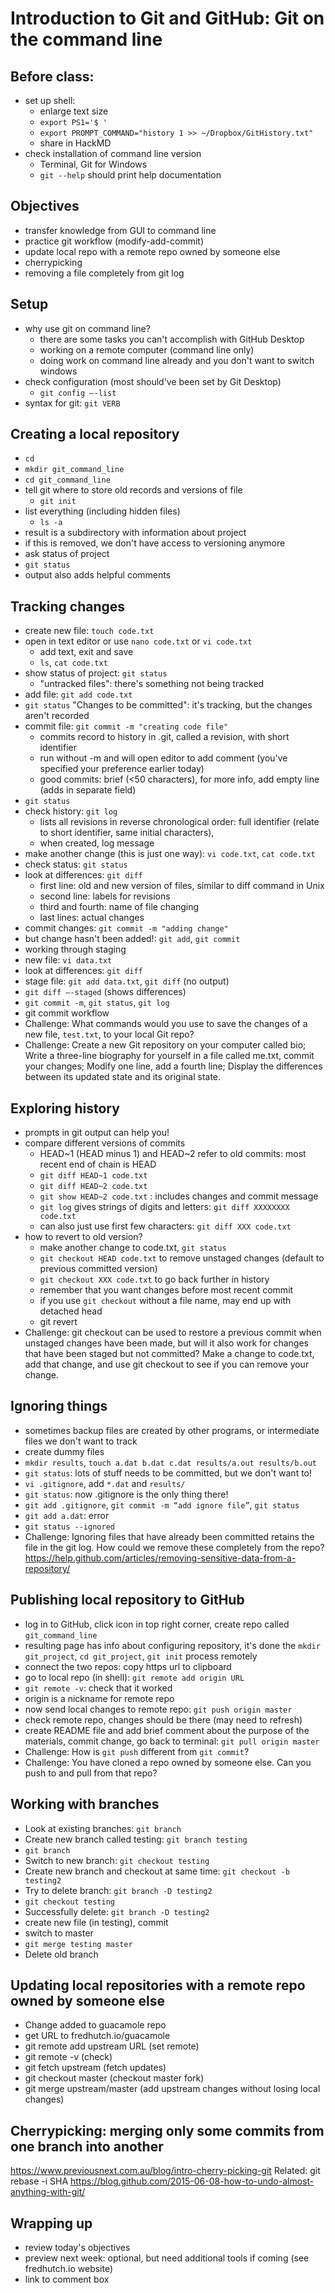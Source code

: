 # Introduction to Git and GitHub: Git on the command line

##  Before class:

* set up shell:
	* enlarge text size
	* `export PS1='$ '`
	* `export PROMPT_COMMAND="history 1 >> ~/Dropbox/GitHistory.txt"`
	* share in HackMD
* check installation of command line version
	* Terminal, Git for Windows
	* `git --help` should print help documentation


## Objectives

* transfer knowledge from GUI to command line
* practice git workflow (modify-add-commit)
* update local repo with a remote repo owned by someone else
* cherrypicking
* removing a file completely from git log


## Setup

* why use git on command line?
	* there are some tasks you can't accomplish with GitHub Desktop
	* working on a remote computer (command line only)
	* doing work on command line already and you don't want to switch windows
* check configuration (most should've been set by Git Desktop)
	* `git config –-list`
* syntax for git: `git VERB`


## Creating a local repository

* `cd`
* `mkdir git_command_line`
* `cd git_command_line`
* tell git where to store old records and versions of file
	* `git init`
* list everything (including hidden files)
	* `ls -a`
* result is a subdirectory with information about project
* if this is removed, we don't have access to versioning anymore
* ask status of project
* `git status`
* output also adds helpful comments


## Tracking changes

* create new file: `touch code.txt`
* open in text editor or use `nano code.txt` or `vi code.txt`
	* add text, exit and save
	* `ls`, `cat code.txt`
* show status of project: `git status`
	* "untracked files": there's something not being tracked
* add file: `git add code.txt`
* `git status` "Changes to be committed": it's tracking, but the changes aren't recorded
* commit file: `git commit -m "creating code file"`
	* commits record to history in .git, called a revision, with short identifier
	* run without -m and will open editor to add comment (you've specified your preference earlier today)
	* good commits: brief (<50 characters), for more info, add empty line (adds in separate field)
* `git status`
* check history: `git log`
	* lists all revisions in reverse chronological order: full identifier (relate to short identifier, same initial characters),
	* when created, log message
* make another change (this is just one way): `vi code.txt`, `cat code.txt`
* check status: `git status`
* look at differences: `git diff`
	* first line: old and new version of files, similar to diff command in Unix
	* second line: labels for revisions
	* third and fourth: name of file changing
	* last lines: actual changes
* commit changes: `git commit -m "adding change"`
* but change hasn't been added!: `git add`, `git commit`
* working through staging
* new file: `vi data.txt`
* look at differences: `git diff`
* stage file: `git add data.txt`, `git diff` (no output)
* `git diff –-staged` (shows differences)
* `git commit -m`, `git status`, `git log`
* git commit workflow
* Challenge: What commands would you use to save the changes of a new file, `test.txt`, to your local Git repo?
* Challenge: Create a new Git repository on your computer called bio; Write a three-line biography for yourself in a file called me.txt, commit your changes; Modify one line, add a fourth line; Display the differences between its updated state and its original state.


## Exploring history

* prompts in git output can help you!
* compare different versions of commits
	* HEAD~1 (HEAD minus 1) and HEAD~2 refer to old commits: most recent end of chain is HEAD
	* `git diff HEAD~1 code.txt`
	* `git diff HEAD~2 code.txt`
	* `git show HEAD~2 code.txt` : includes changes and commit message
	* `git log` gives strings of digits and letters: `git diff XXXXXXXX code.txt`
	* can also just use first few characters: `git diff XXX code.txt`
* how to revert to old version?
	* make another change to code.txt, `git status`
	* `git checkout HEAD code.txt` to remove unstaged changes (default to previous committed version)
	* `git checkout XXX code.txt` to go back further in history
	* remember that you want changes before most recent commit
	* if you use `git checkout` without a file name, may end up with detached head
	* git revert
* Challenge: git checkout can be used to restore a previous commit when unstaged changes have been made, but will it also work for changes that have been staged but not committed? Make a change to code.txt, add that change, and use git checkout to see if you can remove your change.


## Ignoring things

* sometimes backup files are created by other programs, or intermediate files we don't want to track
* create dummy files
* `mkdir results`, `touch a.dat b.dat c.dat results/a.out results/b.out`
* `git status`: lots of stuff needs to be committed, but we don't want to!
* `vi .gitignore`, add `*.dat` and `results/`
* `git status`: now .gitignore is the only thing there!
* `git add .gitignore`, `git commit -m “add ignore file”`, `git status`
* `git add a.dat`: error
* `git status --ignored`
* Challenge: Ignoring files that have already been committed retains the file in the git log. How could we remove these completely from the repo? https://help.github.com/articles/removing-sensitive-data-from-a-repository/


## Publishing local repository to GitHub

* log in to GitHub, click icon in top right corner, create repo called `git_command_line`
* resulting page has info about configuring repository, it's done the `mkdir git_project`, `cd git_project`, `git init` process remotely
* connect the two repos: copy https url to clipboard
* go to local repo (in shell): `git remote add origin URL`
* `git remote -v`: check that it worked
* origin is a nickname for remote repo
* now send local changes to remote repo: `git push origin master`
* check remote repo, changes should be there (may need to refresh)
* create README file and add brief comment about the purpose of the materials, commit change, go back to terminal: `git pull origin master`
* Challenge: How is `git push` different from `git commit`?
* Challenge: You have cloned a repo owned by someone else. Can you push to and pull from that repo?


## Working with branches

* Look at existing branches: `git branch`
* Create new branch called testing: `git branch testing`
* `git branch`
* Switch to new branch: `git checkout testing`
* Create new branch and checkout at same time: `git checkout -b testing2`
* Try to delete branch: `git branch -D testing2`
* `git checkout testing`
* Successfully delete: `git branch -D testing2`
* create new file (in testing), commit
* switch to master
* `git merge testing master`
* Delete old branch


## Updating local repositories with a remote repo owned by someone else
* Change added to guacamole repo
* get URL to fredhutch.io/guacamole
* git remote add upstream URL (set remote)
* git remote -v (check)
* git fetch upstream (fetch updates)
* git checkout master (checkout master fork)
* git merge upstream/master (add upstream changes without losing local changes)


## Cherrypicking: merging only some commits from one branch into another
https://www.previousnext.com.au/blog/intro-cherry-picking-git
Related: git rebase -i SHA https://blog.github.com/2015-06-08-how-to-undo-almost-anything-with-git/


## Wrapping up

* review today's objectives
* preview next week: optional, but need additional tools if coming (see fredhutch.io website)
* link to comment box
